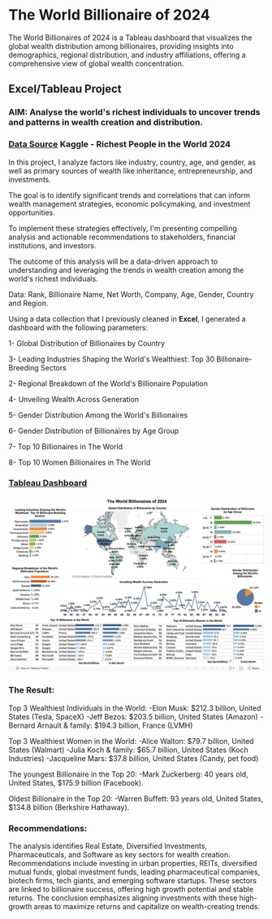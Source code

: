 # The World Billionaire of 2024
The World Billionaires of 2024 is a Tableau dashboard that visualizes the global wealth distribution among billionaires, providing insights into demographics, regional distribution, and industry affiliations, offering a comprehensive view of global wealth concentration.

## Excel/Tableau Project

### AIM: Analyse the world's richest individuals to uncover trends and patterns in wealth creation and distribution.

### [Data Source](https://www.kaggle.com/datasets/divanshu22/richest-people-in-the-world-2024)  Kaggle - Richest People in the World 2024

In this project, I analyze factors like industry, country, age, and gender, as well as primary sources of wealth like inheritance, entrepreneurship, and investments.

The goal is to identify significant trends and correlations that can inform wealth management strategies, economic policymaking, and investment opportunities.

To implement these strategies effectively, I'm presenting compelling analysis and actionable recommendations to stakeholders, financial institutions, and investors.

The outcome of this analysis will be a data-driven approach to understanding and leveraging the trends in wealth creation among the world's richest individuals.

Data: Rank, Billionaire Name, Net Worth, Company, Age, Gender, Country and Region.

Using a data collection that I previously cleaned in **Excel**, I generated a dashboard with the following parameters:

1- Global Distribution of Billionaires by Country

3- Leading Industries Shaping the World's Wealthiest: Top 30 Billionaire-Breeding Sectors

2- Regional Breakdown of the World's Billionaire Population

4- Unveiling Wealth Across Generation 

5- Gender Distribution Among the World's Billionaires 

6- Gender Distribution of Billionaires by Age Group

7- Top 10 Billionaires in The World

8- Top 10 Women Billionaires in The World

### [Tableau Dashboard](https://public.tableau.com/app/profile/gustavo8148/viz/TheWorldBillionairesof2024/Dashboard4)

![](https://github.com/GustavoBraido/The-World-Billionaire-of-2024/blob/main/TheWorldBillionairesPhoto620240826.png)

### The Result:
Top 3 Wealthiest Individuals in the World:
-Elon Musk: $212.3 billion, United States (Tesla, SpaceX)
-Jeff Bezos: $203.5 billion, United States (Amazon)
-Bernard Arnault & family: $194.3 billion, France (LVMH)

Top 3 Wealthiest Women in the World:
-Alice Walton: $79.7 billion, United States (Walmart)
-Julia Koch & family: $65.7 billion, United States (Koch Industries)
-Jacqueline Mars: $37.8 billion, United States (Candy, pet food)

The youngest Billionaire in the Top 20:
  -Mark Zuckerberg: 40 years old, United States, $175.9 billion (Facebook).

Oldest Billionaire in the Top 20:
  -Warren Buffett: 93 years old, United States, $134.8 billion (Berkshire Hathaway).

### Recommendations:
The analysis identifies Real Estate, Diversified Investments, Pharmaceuticals, and Software as key sectors for wealth creation. Recommendations include investing in urban properties, REITs, diversified mutual funds, global investment funds, leading pharmaceutical companies, biotech firms, tech giants, and emerging software startups. These sectors are linked to billionaire success, offering high growth potential and stable returns. The conclusion emphasizes aligning investments with these high-growth areas to maximize returns and capitalize on wealth-creating trends.
